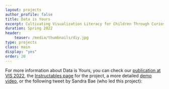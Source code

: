 ```yaml
---
layout: projects
author_profile: false
title: Data is Yours
excerpt: Cultivating Visualization Literacy for Children Through Curiosity and Play.
duration: Spring 2022
header:
    teaser: /media/thumbnails/diy.jpg
type: projects
class: main
display: "yes"
order: 20
---
```


For more information about Data is Yours, you can check our [publication at VIS 2022](https://ieeexplore.ieee.org/abstract/document/9903547), the [Instructables page](https://www.instructables.com/Data-Is-Yours-Toolkit-Assembly-Instructions/) for the project, a more detailed [demo video](https://youtu.be/tdGMg05zE4w), or the following tweet by Sandra Bae (who led this project):

<blockquote class="twitter-tweet" data-lang="en"><p lang="en" dir="ltr"><a href="https://twitter.com/sandrabae_sb/status/1581438056267100161"></a></blockquote>
<script async src="//platform.twitter.com/widgets.js" charset="utf-8"></script>